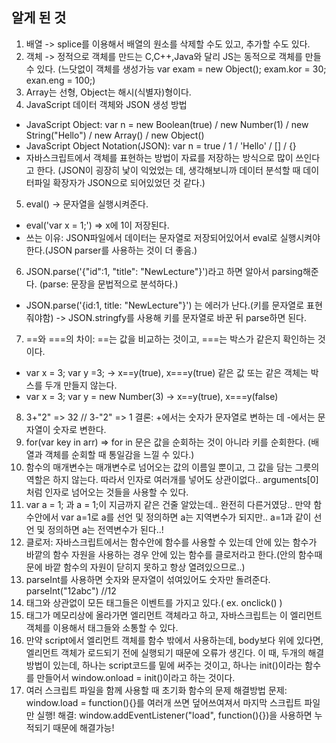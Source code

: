 ## 알게 된 것
1. 배열 -> splice를 이용해서 배열의 원소를 삭제할 수도 있고, 추가할 수도 있다.
2. 객체 -> 정적으로 객체를 만드는 C,C++,Java와 달리 JS는 동적으로 객체를 만들 수 있다. (느닷없이 객체를 생성가능 var exam = new Object(); exam.kor = 30; exan.eng = 100;)
3. Array는 선형, Object는 해시(식별자)형이다.
4. JavaScript 데이터 객체와 JSON 생성 방법
  - JavaScript Object: var n = new Boolean(true) / new Number(1) / new String("Hello") / new Array() / new Object()
  - JavaScript Object Notation(JSON): var n = true / 1 / 'Hello' / [] / {}
  - 자바스크립트에서 객체를 표현하는 방법이 자료를 저장하는 방식으로 많이 쓰인다고 한다. (JSON이 굉장히 낯이 익었었는 데, 생각해보니까 데이터 분석할 때 데이터파일 확장자가 JSON으로 되어있었던 것 같다.)
5. eval() -> 문자열을 실행시켜준다.
  - eval('var x = 1;') => x에 1이 저장된다.
  - 쓰는 이유: JSON파일에서 데이터는 문자열로 저장되어있어서 eval로 실행시켜야한다.(JSON parser를 사용하는 것이 더 좋음.)
6. JSON.parse('{"id":1, "title": "NewLecture"}')라고 하면 알아서 parsing해준다. (parse: 문장을 문법적으로 분석하다.)
  - JSON.parse('{id:1, title: "NewLecture"}') 는 에러가 난다.(키를 문자열로 표현줘야함)
  -> JSON.stringfy를 사용해 키를 문자열로 바꾼 뒤 parse하면 된다.
7. ==와 ===의 차이: ==는 값을 비교하는 것이고, ===는 박스가 같은지 확인하는 것이다.
  - var x = 3; var y =3; -> x==y(true), x===y(true) 같은 값 또는 같은 객체는 박스를 두개 만들지 않는다.
  - var x = 3; var y = new Number(3) -> x==y(true), x===y(false)
8. 3+"2" => 32  // 3-"2" => 1  결론: +에서는 숫자가 문자열로 변하는 데 -에서는 문자열이 숫자로 변한다.
9. for(var key in arr) => for in 문은 값을 순회하는 것이 아니라 키를 순회한다. (배열과 객체를 순회할 때 통일감을 느낄 수 있다.)
10. 함수의 매개변수는 매개변수로 넘어오는 값의 이름일 뿐이고, 그 값을 담는 그릇의 역할은 하지 않는다. 따라서 인자로 여러개를 넣어도 상관이없다.. arguments[0] 처럼 인자로 넘어오는 것들을 사용할 수 있다.
11. var a = 1; 과 a = 1;이 지금까지 같은 건줄 알았는데.. 완전히 다른거였당.. 만약 함수안에서 var a=1로 a를 선언 및 정의하면 a는 지역변수가 되지만.. a=1과 같이 선언 및 정의하면 a는 전역변수가 된다..!
12. 클로저: 자바스크립트에서는 함수안에 함수를 사용할 수 있는데 안에 있는 함수가 바깥의 함수 자원을 사용하는 경우 안에 있는 함수를 클로저라고 한다.(안의 함수때문에 바깥 함수의 자원이 닫히지 못하고 항상 열려있으므로..)
13. parseInt를 사용하면 숫자와 문자열이 섞여있어도 숫자만 돌려준다. parseInt("12abc") //12
14. 태그와 상관없이 모든 태그들은 이벤트를 가지고 있다.( ex. onclick() )
15. 태그가 메모리상에 올라가면 엘리먼트 객체라고 하고, 자바스크립트는 이 엘리먼트 객체를 이용해서 태그들와 소통할 수 있다.
16. 만약 script에서 엘리먼트 객체를 함수 밖에서 사용하는데, body보다 위에 있다면, 엘리먼트 객체가 로드되기 전에 실행되기 때문에 오류가 생긴다. 이 때, 두개의 해결방법이 있는데, 하나는 script코드를 밑에 써주는 것이고, 하나는 init()이라는 함수를 만들어서 window.onload = init()이라고 하는 것이다.
17. 여러 스크립트 파일을 함께 사용할 때 초기화 함수의 문제 해결방법 문제: window.load = function(){}를 여러개 쓰면 덮어쓰여져서 마지막 스크립트 파일만 실행! 해결: window.addEventListener("load", function(){})을 사용하면 누적되기 때문에 해결가능!
